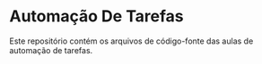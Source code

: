# Automação De Tarefas 

Este repositório contém os arquivos de código-fonte das aulas de automação de tarefas.